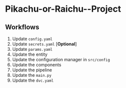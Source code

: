 # Pikachu-or-Raichu--Project

## Workflows

1. Update `config.yaml`
2. Update `secrets.yaml` [**Optional**]
3. Update `params.yaml`
4. Update the entity
5. Update the configuration manager in `src/config`
6. Update the components
7. Update the pipeline
8. Update the `main.py`
9. Update the `dvc.yaml`

